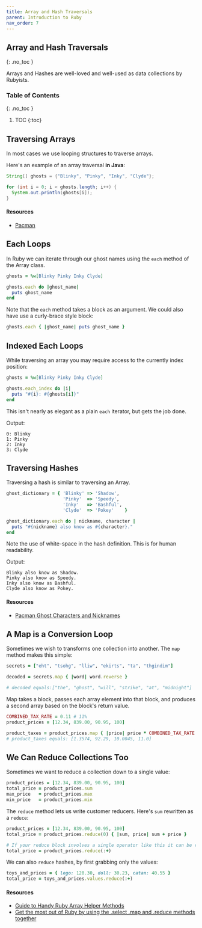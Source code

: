 ```yaml
---
title: Array and Hash Traversals
parent: Introduction to Ruby
nav_order: 7
---
```


<!--prettier-ignore-start-->
## Array and Hash Traversals 
{: .no_toc }

Arrays and Hashes are well-loved and well-used as data collections by Rubyists.

### Table of Contents
{: .no_toc }

1. TOC
{:toc}

<!--prettier-ignore-end-->

## Traversing Arrays

In most cases we use looping structures to traverse arrays.

Here's an example of an array traversal **in Java**:

```java
String[] ghosts = {"Blinky", "Pinky", "Inky", "Clyde"};

for (int i = 0; i < ghosts.length; i++) {
  System.out.println(ghosts[i]);
}
```

#### Resources

- [Pacman](http://en.wikipedia.org/wiki/Pac-Man)

## Each Loops

In Ruby we can iterate through our ghost names using the `each` method of the Array class.

```ruby
ghosts = %w[Blinky Pinky Inky Clyde]

ghosts.each do |ghost_name|
  puts ghost_name
end
```

Note that the `each` method takes a block as an argument. We could also have use a curly-brace style block:

```ruby
ghosts.each { |ghost_name| puts ghost_name }
```

## Indexed Each Loops

While traversing an array you may require access to the currently index position:

```ruby
ghosts = %w[Blinky Pinky Inky Clyde]

ghosts.each_index do |i|
  puts "#{i}: #{ghosts[i]}"
end
```

This isn't nearly as elegant as a plain `each` iterator, but gets the job done.

Output:

```
0: Blinky
1: Pinky
2: Inky
3: Clyde
```

## Traversing Hashes

Traversing a hash is similar to traversing an Array.

```ruby
ghost_dictionary = { 'Blinky' => 'Shadow',
                     'Pinky'  => 'Speedy',
                     'Inky'   => 'Bashful',
                     'Clyde'  => 'Pokey'    }

ghost_dictionary.each do | nickname, character |
  puts "#{nickname} also know as #{character}."
end
```

Note the use of white-space in the hash definition. This is for human readability.

Output:

```
Blinky also know as Shadow.
Pinky also know as Speedy.
Inky also know as Bashful.
Clyde also know as Pokey.
```

#### Resources

- [Pacman Ghost Characters and Nicknames](http://upload.wikimedia.org/wikipedia/en/5/51/Pacman_title_na.png)

## A Map is a Conversion Loop

Sometimes we wish to transforms one collection into another. The `map` method makes this simple:

```ruby
secrets = ["eht", "tsohg", "lliw", "ekirts", "ta", "thgindim"]

decoded = secrets.map { |word| word.reverse }

# decoded equals:["the", "ghost", "will", "strike", "at", "midnight"]
```

Map takes a block, passes each array element into that block, and produces a second array based on the block's return value.

```ruby
COMBINED_TAX_RATE = 0.11 # 11%
product_prices = [12.34, 839.00, 90.95, 100]

product_taxes = product_prices.map { |price| price * COMBINED_TAX_RATE }
# product_taxes equals: [1.3574, 92.29, 10.0045, 11.0]
```

## We Can Reduce Collections Too

Sometimes we want to reduce a collection down to a single value:

```ruby
product_prices = [12.34, 839.00, 90.95, 100]
total_price = product_prices.sum
max_price   = product_prices.max
min_price   = product_prices.min
```

The `reduce` method lets us write customer reducers. Here's `sum` rewritten as a `reduce`:

```ruby
product_prices = [12.34, 839.00, 90.95, 100]
total_price = product_prices.reduce(0) { |sum, price| sum + price }

# If your reduce block involves a single operator like this it can be refactored to:
total_price = product_prices.reduce(:+)
```

We can also `reduce` hashes, by first grabbing only the values:

```ruby
toys_and_prices = { lego: 120.30, doll: 30.23, catan: 40.55 }
total_price = toys_and_prices.values.reduce(:+)
```

#### Resources

- [Guide to Handy Ruby Array Helper Methods](https://www.digitalocean.com/community/tutorials/how-to-use-array-methods-in-ruby)
- [Get the most out of Ruby by using the .select .map and .reduce methods together](https://www.freecodecamp.org/news/ruby-using-the-select-map-and-reduce-methods-together-a9b2af30804b/s)

